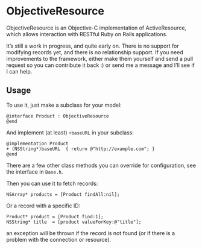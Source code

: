 # ObjectiveResource

ObjectiveResource is an Objective-C implementation of ActiveResource, which allows interaction with RESTful Ruby on Rails applications.

It’s still a work in progress, and quite early on. There is no support for modifying records yet, and there is no relationship support.
If you need improvements to the framework, either make them yourself and send a pull request so you can contribute it back :) or send me a message and I’ll see if I can help.

## Usage

To use it, just make a subclass for your model:

	@interface Product : ObjectiveResource
	@end

And implement (at least) `+baseURL` in your subclass:

	@implementation Product
	+ (NSString*)baseURL  { return @"http://example.com"; }
	@end

There are a few other class methods you can override for configuration, see the interface in `Base.h`.

Then you can use it to fetch records:

	NSArray* products = [Product findAll:nil];

Or a record with a specific ID:

	Product* product = [Product find:1];
	NSString* title  = [product valueForKey:@"title"];

an exception will be thrown if the record is not found (or if there is a problem with the connection or resource).


